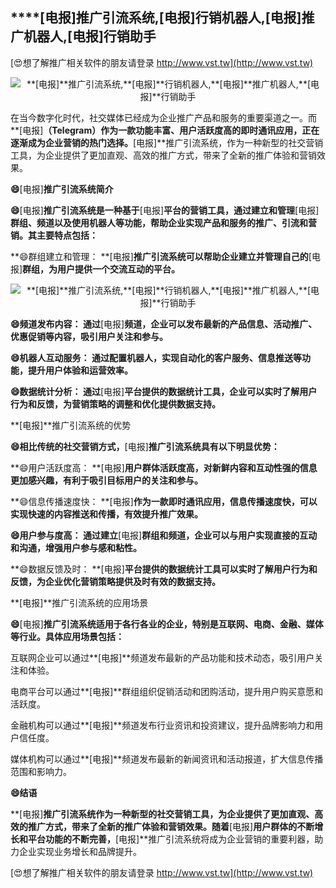 ## ****[电报]**推广引流系统,**[电报]**行销机器人,**[电报]**推广机器人,**[电报]**行销助手**

[😍想了解推广相关软件的朋友请登录 http://www.vst.tw](http://www.vst.tw)

 <center><img src="https://vst.tw/MP4/tuiguang/png/0.png" alt="**[电报]**推广引流系统,**[电报]**行销机器人,**[电报]**推广机器人,**[电报]**行销助手"></center>

在当今数字化时代，社交媒体已经成为企业推广产品和服务的重要渠道之一。而**[电报]**（Telegram）作为一款功能丰富、用户活跃度高的即时通讯应用，正在逐渐成为企业营销的热门选择。**[电报]**推广引流系统，作为一种新型的社交营销工具，为企业提供了更加直观、高效的推广方式，带来了全新的推广体验和营销效果。

**😄**[电报]**推广引流系统简介**

**😄**[电报]**推广引流系统是一种基于**[电报]**平台的营销工具，通过建立和管理**[电报]**群组、频道以及使用机器人等功能，帮助企业实现产品和服务的推广、引流和营销。其主要特点包括：**

**😄群组建立和管理： **[电报]**推广引流系统可以帮助企业建立并管理自己的**[电报]**群组，为用户提供一个交流互动的平台。**

 <center><img src="https://vst.tw/MP4/tuiguang/png/4.png" alt="**[电报]**推广引流系统,**[电报]**行销机器人,**[电报]**推广机器人,**[电报]**行销助手"></center>

**😄频道发布内容： 通过**[电报]**频道，企业可以发布最新的产品信息、活动推广、优惠促销等内容，吸引用户关注和参与。**

**😄机器人互动服务： 通过配置机器人，实现自动化的客户服务、信息推送等功能，提升用户体验和运营效率。**

**😄数据统计分析： 通过**[电报]**平台提供的数据统计工具，企业可以实时了解用户行为和反馈，为营销策略的调整和优化提供数据支持。**

**[电报]**推广引流系统的优势

**😄相比传统的社交营销方式，**[电报]**推广引流系统具有以下明显优势：**

**😄用户活跃度高： **[电报]**用户群体活跃度高，对新鲜内容和互动性强的信息更加感兴趣，有利于吸引目标用户的关注和参与。**

**😄信息传播速度快： **[电报]**作为一款即时通讯应用，信息传播速度快，可以实现快速的内容推送和传播，有效提升推广效果。**

**😄用户参与度高： 通过建立**[电报]**群组和频道，企业可以与用户实现直接的互动和沟通，增强用户参与感和粘性。**

**😄数据反馈及时： **[电报]**平台提供的数据统计工具可以实时了解用户行为和反馈，为企业优化营销策略提供及时有效的数据支持。**

**[电报]**推广引流系统的应用场景

**😄**[电报]**推广引流系统适用于各行各业的企业，特别是互联网、电商、金融、媒体等行业。具体应用场景包括：**

互联网企业可以通过**[电报]**频道发布最新的产品功能和技术动态，吸引用户关注和体验。

电商平台可以通过**[电报]**群组组织促销活动和团购活动，提升用户购买意愿和活跃度。

金融机构可以通过**[电报]**频道发布行业资讯和投资建议，提升品牌影响力和用户信任度。

媒体机构可以通过**[电报]**频道发布最新的新闻资讯和活动报道，扩大信息传播范围和影响力。

**😄结语**

**[电报]**推广引流系统作为一种新型的社交营销工具，为企业提供了更加直观、高效的推广方式，带来了全新的推广体验和营销效果。随着**[电报]**用户群体的不断增长和平台功能的不断完善，**[电报]**推广引流系统将成为企业营销的重要利器，助力企业实现业务增长和品牌提升。

[😍想了解推广相关软件的朋友请登录 http://www.vst.tw](http://www.vst.tw)



